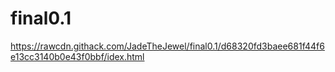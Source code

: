 # final0.1

https://rawcdn.githack.com/JadeTheJewel/final0.1/d68320fd3baee681f44f6e13cc3140b0e43f0bbf/idex.html
